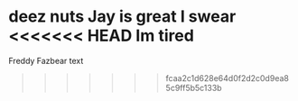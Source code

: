 deez nuts
Jay is great I swear
<<<<<<< HEAD
Im tired
=======

Freddy Fazbear text

>>>>>>> fcaa2c1d628e64d0f2d2c0d9ea85c9ff5b5c133b
